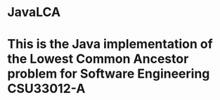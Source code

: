# JavaLCA
# This is the Java implementation of the Lowest Common Ancestor problem for Software Engineering CSU33012-A
